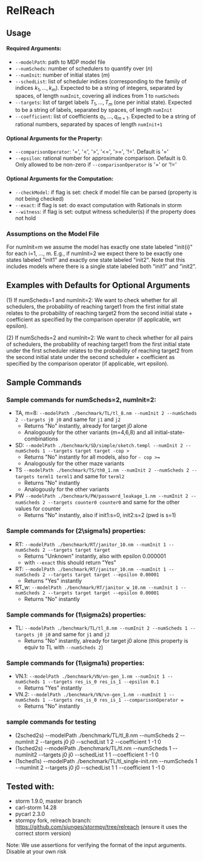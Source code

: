 # RelReach

## Usage
#### Required Arguments:
- ```--modelPath```: path to MDP model file
- ```--numScheds```: number of schedulers to quantify over ($n$)
- ```--numInit```: number of initial states ($m$)
- ```--schedList```: list of scheduler indices (corresponding to the family of indices $k_1, ..., k_m$). Expected to be a string of integers, separated by spaces, of length ```numInit```, covering all indices from 1 to ```numScheds```
- ```--targets```: list of target labels $T_1, ..., T_m$ (one per initial state). Expected to be a string of labels, separated by spaces, of length ```numInit```
- ```--coefficient```: list of coefficients $q_1, ..., q_{m+1}$. Expected to be a string of rational numbers, separated by spaces of length ```numInit+1```

#### Optional Arguments for the Property:
- ```--comparisonOperator```: '=', '<', '>', '<=', '>=', '!='. Default is '='
- ```--epsilon```: rational number for approximate comparison. Default is 0. Only allowed to be non-zero if ```--comparisonOperator``` is '=' or '!='

#### Optional Arguments for the Computation:
- ```--checkModel```: if flag is set: check if model file can be parsed (property is not being checked)
- ```--exact```: if flag is set: do exact computation with Rationals in storm
- ```--witness```: if flag is set: output witness scheduler(s) if the property does not hold


### Assumptions on the Model File
For numInit=m we assume the model has exactly one state labeled "init{i}" for each i=1, ..., m. 
E.g., if numInit=2 we expect there to be exactly one states labeled "init1" and exactly one state labeled "init2".
Note that this includes models where there is a single state labeled both "init1" and "init2".


## Examples with Defaults for Optional Arguments
(1) If numScheds=1 and numInit=2:
We want to check whether for all schedulers, 
the probability of reaching target1 from the first initial state 
relates to the probability of reaching target2 from the second initial state + coefficient
as specified by the comparison operator (if applicable, wrt epsilon).

(2) If numScheds=2 and numInit=2:
We want to check whether for all pairs of schedulers, 
the probability of reaching target1 from the first initial state under the first scheduler 
relates to the probability of reaching target2 from the second initial state under the second scheduler + coefficient
as specified by the comparison operator (if applicable, wrt epsilon).


## Sample Commands
### Sample commands for numScheds=2, numInit=2:
- TA, m=8: ```--modelPath ./benchmark/TL/tl_8.nm --numInit 2 --numScheds 2 --targets j0 j0``` and same for ```j1``` and ```j2```
  - Returns "No" instantly, already for target j0 alone
  - Analogously for the other variants (m=4,6,8) and all initial-state-combinations
- SD: ```--modelPath ./benchmark/SD/simple/sketch.templ --numInit 2 --numScheds 1 --targets target target -cop >```
  - Returns "No" instantly for all models, also for ```- cop >=```
  - Analogously for the other maze variants
- TS ```--modelPath ./benchmark/TS/th0_1.nm --numInit 2 --numScheds 2 --targets terml1 terml1``` and same for ```terml2```
  - Returns "No" instantly
  - Analogously for the other variants
- PW ```--modelPath ./benchmark/PW/password_leakage_1.nm --numInit 2 --numScheds 2 --targets counter0 counter0``` and same for the other values for counter
  - Returns "No" instantly, also if init1:s=0, init2:s=2 (pwd is s=1)

### Sample commands for (2\sigma1s) properties:
- RT: ```--modelPath ./benchmark/RT/janitor_10.nm --numInit 1 --numScheds 2 --targets target target```
  - Returns "Unknown" instantly, also with epsilon 0.000001
  - with ```--exact``` this should return "Yes"
- RT: ```--modelPath ./benchmark/RT/janitor_10.nm --numInit 1 --numScheds 2 --targets target target --epsilon 0.00001```
  - Returns "Yes" instantly
- RT_w: ```--modelPath ./benchmark/RT/janitor_w_10.nm --numInit 1 --numScheds 2 --targets target target --epsilon 0.00001```
  - Returns "No" instantly

### Sample commands for (1\sigma2s) properties:
- TL: ```--modelPath ./benchmark/TL/tl_8.nm --numInit 2 --numScheds 1 --targets j0 j0``` and same for ```j1``` and ```j2```
  - Returns "No" instantly, already for target j0 alone (this property is equiv to TL with ```--numScheds 2```)

### Sample commands for (1\sigma1s) properties:
- VN.1: ```--modelPath ./benchmark/VN/vn-gen_1.nm --numInit 1 --numScheds 1 --targets res_is_0 res_is_1 --epsilon 0.1``` 
  - Returns "Yes" instantly
- VN.2: ```--modelPath ./benchmark/VN/vn-gen_1.nm --numInit 1 --numScheds 1 --targets res_is_0 res_is_1 --comparisonOperator =``` 
  - Returns "No" instantly

### sample commands for testing
- (2sched2s) --modelPath ./benchmark/TL/tl_8.nm --numScheds 2 --numInit 2 --targets j0 j0 --schedList 1 2 --coefficient 1 -1 0
- (1sched2s) --modelPath ./benchmark/TL/tl.nm --numScheds 1 --numInit2 --targets j0 j0 --schedList 1 1 --coefficient 1 -1 0
- (1sched1s) --modelPath ./benchmark/TL/tl_single-init.nm --numScheds 1 --numInit 2 --targets j0 j0 --schedList 1 1 --coefficient 1 -1 0


## Tested with:
- storm 1.9.0, master branch
- carl-storm 14.28
- pycarl 2.3.0
- stormpy fork, relreach branch: https://github.com/sjunges/stormpy/tree/relreach (ensure it uses the correct storm version)

Note: We use assertions for verifying the format of the input arguments. Disable at your own risk